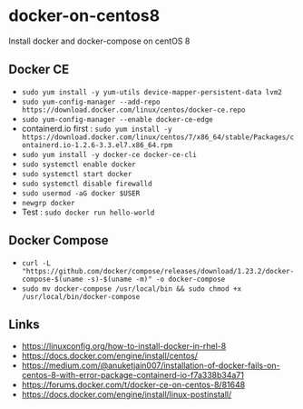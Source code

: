 # docker-on-centos8

Install docker and docker-compose on centOS 8

## Docker CE

 - `sudo yum install -y yum-utils device-mapper-persistent-data lvm2`
 - `sudo yum-config-manager --add-repo https://download.docker.com/linux/centos/docker-ce.repo`
 - `sudo yum-config-manager --enable docker-ce-edge`
 - containerd.io first : `sudo yum install -y https://download.docker.com/linux/centos/7/x86_64/stable/Packages/containerd.io-1.2.6-3.3.el7.x86_64.rpm`
 - `sudo yum install -y docker-ce docker-ce-cli`
 - `sudo systemctl enable docker`
 - `sudo systemctl start docker`
 - `sudo systemctl disable firewalld`
 - `sudo usermod -aG docker $USER`
 - `newgrp docker`
 - Test : `sudo docker run hello-world`
 
## Docker Compose

 - `curl -L "https://github.com/docker/compose/releases/download/1.23.2/docker-compose-$(uname -s)-$(uname -m)" -o docker-compose`
 - `sudo mv docker-compose /usr/local/bin && sudo chmod +x /usr/local/bin/docker-compose`
 
 
## Links

 - https://linuxconfig.org/how-to-install-docker-in-rhel-8
 - https://docs.docker.com/engine/install/centos/
 - https://medium.com/@anuketjain007/installation-of-docker-fails-on-centos-8-with-error-package-containerd-io-f7a338b34a71
 - https://forums.docker.com/t/docker-ce-on-centos-8/81648
 - https://docs.docker.com/engine/install/linux-postinstall/
 
 
